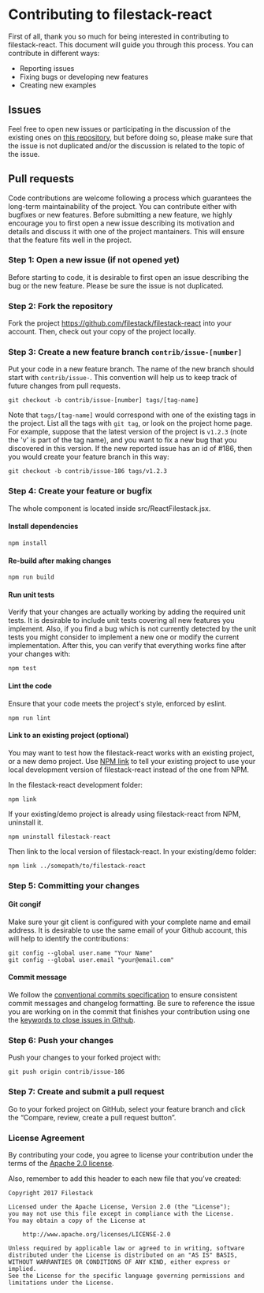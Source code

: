 # Contributing to filestack-react

First of all, thank you so much for being interested in contributing to filestack-react. This document will guide you through this process. You can contribute in different ways:

- Reporting issues
- Fixing bugs or developing new features
- Creating new examples

## Issues

Feel free to open new issues or participating in the discussion of the existing ones on
[this repository](https://github.com/filestack/filestack-react/issues), but before doing so, please make sure that the issue is not duplicated and/or the discussion is related to the topic of the issue.

## Pull requests

Code contributions are welcome following a process which guarantees the long-term maintainability of the project.
You can contribute either with bugfixes or new features. Before submitting a new feature, we highly encourage you to first open a new issue describing its motivation and details and discuss it with one of the project mantainers. This will ensure that the feature fits well in the project.

### Step 1: Open a new issue (if not opened yet)

Before starting to code, it is desirable to first open an issue describing the bug or the new feature. Please be sure the issue is not duplicated.

### Step 2: Fork the repository

Fork the project https://github.com/filestack/filestack-react into your account. Then, check out your copy of the project locally.

### Step 3: Create a new feature branch `contrib/issue-[number]`

Put your code in a new feature branch. The name of the new branch should start with `contrib/issue-`. This convention will help us to keep track of future changes from pull requests.

```
git checkout -b contrib/issue-[number] tags/[tag-name]
```

Note that `tags/[tag-name]` would correspond with one of the existing tags in the project. List all the tags with `git tag`, or look on the project home page. For example, suppose that the latest version of the project is `v1.2.3` (note the 'v' is part of the tag name), and you want to fix a new bug that you discovered in this version. If the new reported issue has an id of #186, then you would create your feature branch in this way:

```
git checkout -b contrib/issue-186 tags/v1.2.3
```

### Step 4: Create your feature or bugfix

The whole component is located inside src/ReactFilestack.jsx.

#### Install dependencies

```
npm install
```

#### Re-build after making changes

```
npm run build
```

#### Run unit tests

Verify that your changes are actually working by adding the required unit tests. It is desirable to include unit tests covering all new features you implement. Also, if you find a bug which is not currently detected by the unit tests you might consider to implement a new one or modify the current implementation. After this, you can verify that everything works fine after your changes with:

```
npm test
```

#### Lint the code

Ensure that your code meets the project's style, enforced by eslint.

```
npm run lint
```

#### Link to an existing project (optional)

You may want to test how the filestack-react works with an existing project, or a new demo project. Use [NPM link](https://docs.npmjs.com/cli/link) to tell your existing project to use your local development version of filestack-react instead of the one from NPM.

In the filestack-react development folder:

```
npm link
```

If your existing/demo project is already using filestack-react from NPM, uninstall it.

```
npm uninstall filestack-react
```

Then link to the local version of filestack-react. In your existing/demo folder:

```
npm link ../somepath/to/filestack-react
```

### Step 5: Committing your changes

#### Git congif

Make sure your git client is configured with your complete name and email address. It is desirable to use the same email of your Github account, this will help to identify the contributions:

```
git config --global user.name "Your Name"
git config --global user.email "your@email.com"
```

#### Commit message

We follow the [conventional commits specification](https://www.conventionalcommits.org/en/v1.0.0/) to ensure consistent commit messages and changelog formatting. Be sure to reference the issue you are working on in the commit that finishes your contribution using one the [keywords to close issues in Github](https://help.github.com/articles/closing-issues-via-commit-messages/).

### Step 6: Push your changes

Push your changes to your forked project with:

```
git push origin contrib/issue-186
```

### Step 7: Create and submit a pull request

Go to your forked project on GitHub, select your feature branch and click the “Compare, review, create a pull request button”.

### License Agreement

By contributing your code, you agree to license your contribution under the terms of the [Apache 2.0 license](https://raw.githubusercontent.com/citiususc/hipster/4ca93e681ad7335acbd0bea9e49fe678d56f3519/LICENSE).

Also, remember to add this header to each new file that you’ve created:

```
Copyright 2017 Filestack

Licensed under the Apache License, Version 2.0 (the "License");
you may not use this file except in compliance with the License.
You may obtain a copy of the License at

    http://www.apache.org/licenses/LICENSE-2.0

Unless required by applicable law or agreed to in writing, software
distributed under the License is distributed on an "AS IS" BASIS,
WITHOUT WARRANTIES OR CONDITIONS OF ANY KIND, either express or implied.
See the License for the specific language governing permissions and
limitations under the License.
```
